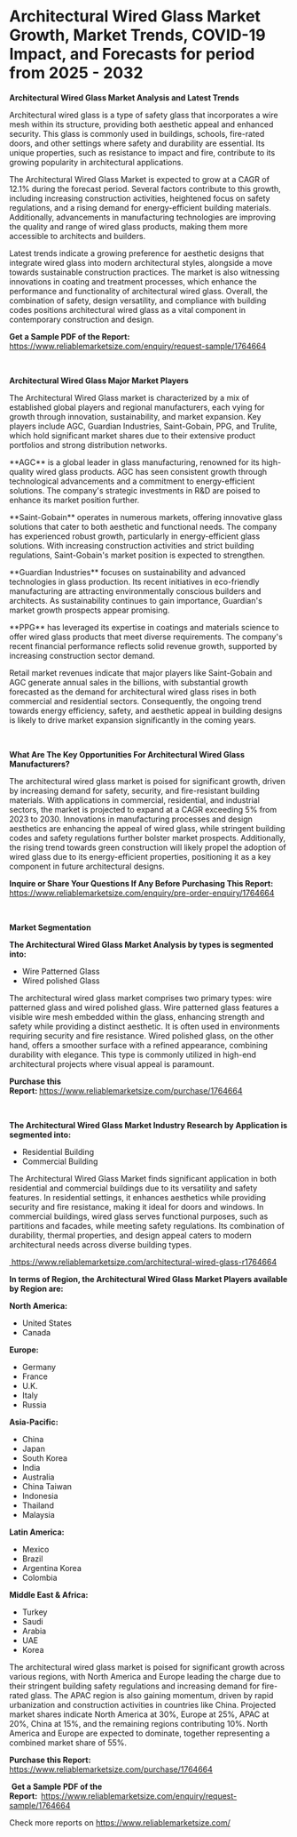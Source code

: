 <p><h1>Architectural Wired Glass Market Growth, Market Trends, COVID-19 Impact, and Forecasts for period from 2025 - 2032</h1></p><p><strong>Architectural Wired Glass Market Analysis and Latest Trends</strong></p>
<p><p>Architectural wired glass is a type of safety glass that incorporates a wire mesh within its structure, providing both aesthetic appeal and enhanced security. This glass is commonly used in buildings, schools, fire-rated doors, and other settings where safety and durability are essential. Its unique properties, such as resistance to impact and fire, contribute to its growing popularity in architectural applications.</p><p>The Architectural Wired Glass Market is expected to grow at a CAGR of 12.1% during the forecast period. Several factors contribute to this growth, including increasing construction activities, heightened focus on safety regulations, and a rising demand for energy-efficient building materials. Additionally, advancements in manufacturing technologies are improving the quality and range of wired glass products, making them more accessible to architects and builders. </p><p>Latest trends indicate a growing preference for aesthetic designs that integrate wired glass into modern architectural styles, alongside a move towards sustainable construction practices. The market is also witnessing innovations in coating and treatment processes, which enhance the performance and functionality of architectural wired glass. Overall, the combination of safety, design versatility, and compliance with building codes positions architectural wired glass as a vital component in contemporary construction and design.</p></p>
<p><strong>Get a Sample PDF of the Report:&nbsp;</strong> <a href="https://www.reliablemarketsize.com/enquiry/request-sample/1764664?utm_campaign=2268&utm_medium=2&utm_source=Github&utm_content=ia&utm_term=02022025&utm_id=architectural-wired-glass">https://www.reliablemarketsize.com/enquiry/request-sample/1764664</a></p>
<p>&nbsp;</p>
<p><strong>Architectural Wired Glass Major Market Players</strong></p>
<p><p>The Architectural Wired Glass market is characterized by a mix of established global players and regional manufacturers, each vying for growth through innovation, sustainability, and market expansion. Key players include AGC, Guardian Industries, Saint-Gobain, PPG, and Trulite, which hold significant market shares due to their extensive product portfolios and strong distribution networks.</p><p>**AGC** is a global leader in glass manufacturing, renowned for its high-quality wired glass products. AGC has seen consistent growth through technological advancements and a commitment to energy-efficient solutions. The company's strategic investments in R&D are poised to enhance its market position further.</p><p>**Saint-Gobain** operates in numerous markets, offering innovative glass solutions that cater to both aesthetic and functional needs. The company has experienced robust growth, particularly in energy-efficient glass solutions. With increasing construction activities and strict building regulations, Saint-Gobain's market position is expected to strengthen.</p><p>**Guardian Industries** focuses on sustainability and advanced technologies in glass production. Its recent initiatives in eco-friendly manufacturing are attracting environmentally conscious builders and architects. As sustainability continues to gain importance, Guardian's market growth prospects appear promising.</p><p>**PPG** has leveraged its expertise in coatings and materials science to offer wired glass products that meet diverse requirements. The company's recent financial performance reflects solid revenue growth, supported by increasing construction sector demand.</p><p>Retail market revenues indicate that major players like Saint-Gobain and AGC generate annual sales in the billions, with substantial growth forecasted as the demand for architectural wired glass rises in both commercial and residential sectors. Consequently, the ongoing trend towards energy efficiency, safety, and aesthetic appeal in building designs is likely to drive market expansion significantly in the coming years.</p></p>
<p>&nbsp;</p>
<p><strong>What Are The Key Opportunities For Architectural Wired Glass Manufacturers?</strong></p>
<p><p>The architectural wired glass market is poised for significant growth, driven by increasing demand for safety, security, and fire-resistant building materials. With applications in commercial, residential, and industrial sectors, the market is projected to expand at a CAGR exceeding 5% from 2023 to 2030. Innovations in manufacturing processes and design aesthetics are enhancing the appeal of wired glass, while stringent building codes and safety regulations further bolster market prospects. Additionally, the rising trend towards green construction will likely propel the adoption of wired glass due to its energy-efficient properties, positioning it as a key component in future architectural designs.</p></p>
<p><strong>Inquire or Share Your Questions If Any Before Purchasing This Report:</strong> <a href="https://www.reliablemarketsize.com/enquiry/pre-order-enquiry/1764664?utm_campaign=2268&utm_medium=2&utm_source=Github&utm_content=ia&utm_term=02022025&utm_id=architectural-wired-glass">https://www.reliablemarketsize.com/enquiry/pre-order-enquiry/1764664</a></p>
<p>&nbsp;</p>
<p><strong>Market Segmentation</strong></p>
<p><strong>The Architectural Wired Glass Market Analysis by types is segmented into:</strong></p>
<p><ul><li>Wire Patterned Glass</li><li>Wired polished Glass</li></ul></p>
<p><p>The architectural wired glass market comprises two primary types: wire patterned glass and wired polished glass. Wire patterned glass features a visible wire mesh embedded within the glass, enhancing strength and safety while providing a distinct aesthetic. It is often used in environments requiring security and fire resistance. Wired polished glass, on the other hand, offers a smoother surface with a refined appearance, combining durability with elegance. This type is commonly utilized in high-end architectural projects where visual appeal is paramount.</p></p>
<p><strong>Purchase this Report:&nbsp;</strong><a href="https://www.reliablemarketsize.com/purchase/1764664?utm_campaign=2268&utm_medium=2&utm_source=Github&utm_content=ia&utm_term=02022025&utm_id=architectural-wired-glass">https://www.reliablemarketsize.com/purchase/1764664</a></p>
<p>&nbsp;</p>
<p><strong>The Architectural Wired Glass Market Industry Research by Application is segmented into:</strong></p>
<p><ul><li>Residential Building</li><li>Commercial Building</li></ul></p>
<p><p>The Architectural Wired Glass Market finds significant application in both residential and commercial buildings due to its versatility and safety features. In residential settings, it enhances aesthetics while providing security and fire resistance, making it ideal for doors and windows. In commercial buildings, wired glass serves functional purposes, such as partitions and facades, while meeting safety regulations. Its combination of durability, thermal properties, and design appeal caters to modern architectural needs across diverse building types.</p></p>
<p><a href="https://www.reliablemarketsize.com/architectural-wired-glass-r1764664?utm_campaign=2268&utm_medium=2&utm_source=Github&utm_content=ia&utm_term=02022025&utm_id=architectural-wired-glass">&nbsp;https://www.reliablemarketsize.com/architectural-wired-glass-r1764664</a></p>
<p><strong>In terms of Region, the Architectural Wired Glass Market Players available by Region are:</strong></p>
<p>
    <p> <strong> North America: </strong>
        <ul>
            <li>United States</li>
            <li>Canada</li>
        </ul>
        </p> 
    <p> <strong> Europe: </strong>
        <ul>
            <li>Germany</li>
            <li>France</li>
            <li>U.K.</li>
            <li>Italy</li>
            <li>Russia</li>
        </ul>
        </p> 
    <p> <strong> Asia-Pacific: </strong>
        <ul>
            <li>China</li>
            <li>Japan</li>
            <li>South Korea</li>
            <li>India</li>
            <li>Australia</li>
            <li>China Taiwan</li>
            <li>Indonesia</li>
            <li>Thailand</li>
            <li>Malaysia</li>
        </ul>
        </p> 
    <p> <strong> Latin America: </strong>
        <ul>
            <li>Mexico</li>
            <li>Brazil</li>
            <li>Argentina Korea</li>
            <li>Colombia</li>
        </ul>
        </p> 
    <p> <strong> Middle East & Africa: </strong>
        <ul>
            <li>Turkey</li>
            <li>Saudi</li>
            <li>Arabia</li>
            <li>UAE</li>
            <li>Korea</li>
        </ul>
    </p>
    </p>
<p><p>The architectural wired glass market is poised for significant growth across various regions, with North America and Europe leading the charge due to their stringent building safety regulations and increasing demand for fire-rated glass. The APAC region is also gaining momentum, driven by rapid urbanization and construction activities in countries like China. Projected market shares indicate North America at 30%, Europe at 25%, APAC at 20%, China at 15%, and the remaining regions contributing 10%. North America and Europe are expected to dominate, together representing a combined market share of 55%.</p></p>
<p><strong>Purchase this Report: </strong><a href="https://www.reliablemarketsize.com/purchase/1764664?utm_campaign=2268&utm_medium=2&utm_source=Github&utm_content=ia&utm_term=02022025&utm_id=architectural-wired-glass">https://www.reliablemarketsize.com/purchase/1764664</a></p>
<p>&nbsp;<strong>Get a Sample PDF of the Report:&nbsp;&nbsp;</strong><a href="https://www.reliablemarketsize.com/enquiry/request-sample/1764664?utm_campaign=2268&utm_medium=2&utm_source=Github&utm_content=ia&utm_term=02022025&utm_id=architectural-wired-glass">https://www.reliablemarketsize.com/enquiry/request-sample/1764664</a></p>
<p><strong></strong></p>
<p>Check more reports on <a href="https://www.reliablemarketsize.com/?utm_campaign=2268&utm_medium=2&utm_source=Github&utm_content=ia&utm_term=02022025&utm_id=architectural-wired-glass">https://www.reliablemarketsize.com/</a></p>